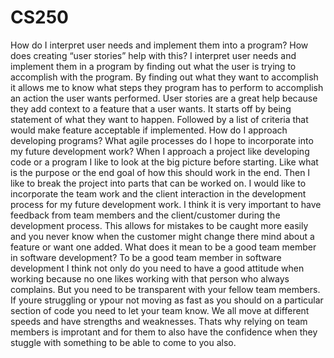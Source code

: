 # CS250

How do I interpret user needs and implement them into a program? How does creating “user stories” help with this?
  I interpret user needs and implement them in a program by finding out what the user is trying 
  to accomplish with the program. By finding out what they want to accomplish it allows me to 
  know what steps they program has to perform to accomplish an action the user wants performed.
  User stories are a great help because they add context to a feature that a user wants. It starts
  off by being statement of what they want to happen. Followed by a list of criteria that would make
  feature acceptable if implemented.
How do I approach developing programs? What agile processes do I hope to incorporate into my future development work?
  When I approach a project like developing code or a program I like to look at the big picture
  before starting. Like what is the purpose or the end goal of how this should work in the end.
  Then I like to break the project into parts that can be worked on. I would like to incorporate 
  the team work and the client interaction in the development process for my future development work.
  I think it is very important to have feedback from team members and the client/customer during
  the development process. This allows for mistakes to be caught more easily and you never know when 
  the customer might change there mind about a feature or want one added.
What does it mean to be a good team member in software development?
  To be a good team member in software development I think not only do you need to have a 
  good attitude when working because no one likes working with that person who always complains.
  But you need to be transparent with your fellow team members. If youre struggling or ypour not 
  moving as fast as you should on a particular section of code you need to let your team know. We
  all move at different speeds and have strengths and weaknesses. Thats why relying on team members 
  is improtant and for them to also have the confidence when they stuggle with something to be able 
  to come to you also. 
